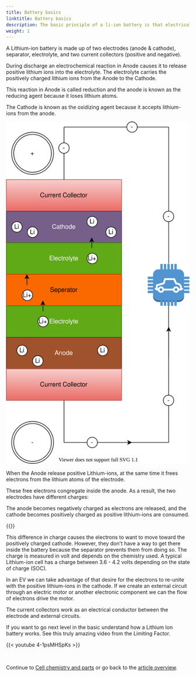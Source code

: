 ```yaml
---
title: Battery basics
linktitle: Battery basics
description: The basic principle of a li-ion battery is that electrical energy is created by an electrochemical reaction between two metals of different affinities.
weight: 1
---
```

<!-- markdownlint-disable MD033 -->
A Lithium-ion battery is made up of two electrodes (anode & cathode), separator, electrolyte, and two current collectors (positive and negative).

During discharge an electrochemical reaction in Anode causes it to release positive lithium ions into the electrolyte.
The electrolyte carries the positively charged lithium ions from the Anode to the Cathode.

This reaction in Anode is called reduction and the anode is known as the reducing agent because it loses lithium atoms.

The Cathode is known as the oxidizing agent because it accepts lithium-ions from the anode.

![Battery](batteryconcept.drawio.svg "Battery concept")

When the Anode release positive Lithium-ions, at the same time it frees electrons from the lithium atoms of the electrode.

These free electrons congregate inside the anode. As a result, the two electrodes have different charges:

The anode becomes negatively charged as electrons are released, and the cathode becomes positively charged as positive lithium-ions are consumed.

{{<evkxdisplayaddarticle />}}

This difference in charge causes the electrons to want to move toward the positively charged cathode. However, they don't have a way to get there inside the battery because the separator prevents them from doing so. The charge is measured in volt and depends on the chemistry used. A typical Lithium-ion cell has a charge between 3.6 - 4.2 volts depending on the state of charge (SOC).

In an EV we can take advantage of that desire for the electrons to re-unite with the positive lithium-ions in the cathode. If we
create an external circuit through an electric motor or another electronic component we can the flow of electrons drive the motor.

The current collectors work as an electrical conductor between the electrode and external circuits.

If you want to go next level in the basic understand how a Lithium Ion battery works. See this truly amazing video from the Limiting Factor.

{{< youtube 4-1psMHSpKs >}}

<br />

Continue to [Cell chemistry and parts](../cellchemistry/) or go back to the [article overview](../).